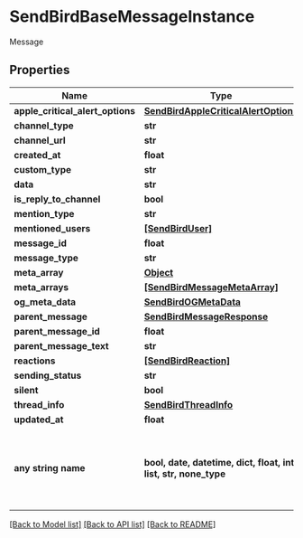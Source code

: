 # SendBirdBaseMessageInstance

Message

## Properties
Name | Type | Description | Notes
------------ | ------------- | ------------- | -------------
**apple_critical_alert_options** | [**SendBirdAppleCriticalAlertOptions**](SendBirdAppleCriticalAlertOptions.md) |  | [optional] 
**channel_type** | **str** |  | [optional] 
**channel_url** | **str** |  | [optional] 
**created_at** | **float** |  | [optional] 
**custom_type** | **str** |  | [optional] 
**data** | **str** |  | [optional] 
**is_reply_to_channel** | **bool** |  | [optional] 
**mention_type** | **str** |  | [optional] 
**mentioned_users** | [**[SendBirdUser]**](SendBirdUser.md) |  | [optional] 
**message_id** | **float** |  | [optional] 
**message_type** | **str** |  | [optional] 
**meta_array** | [**Object**](Object.md) |  | [optional] 
**meta_arrays** | [**[SendBirdMessageMetaArray]**](SendBirdMessageMetaArray.md) |  | [optional] 
**og_meta_data** | [**SendBirdOGMetaData**](SendBirdOGMetaData.md) |  | [optional] 
**parent_message** | [**SendBirdMessageResponse**](SendBirdMessageResponse.md) |  | [optional] 
**parent_message_id** | **float** |  | [optional] 
**parent_message_text** | **str** |  | [optional] 
**reactions** | [**[SendBirdReaction]**](SendBirdReaction.md) |  | [optional] 
**sending_status** | **str** |  | [optional] 
**silent** | **bool** |  | [optional] 
**thread_info** | [**SendBirdThreadInfo**](SendBirdThreadInfo.md) |  | [optional] 
**updated_at** | **float** |  | [optional] 
**any string name** | **bool, date, datetime, dict, float, int, list, str, none_type** | any string name can be used but the value must be the correct type | [optional]

[[Back to Model list]](../README.md#documentation-for-models) [[Back to API list]](../README.md#documentation-for-api-endpoints) [[Back to README]](../README.md)


